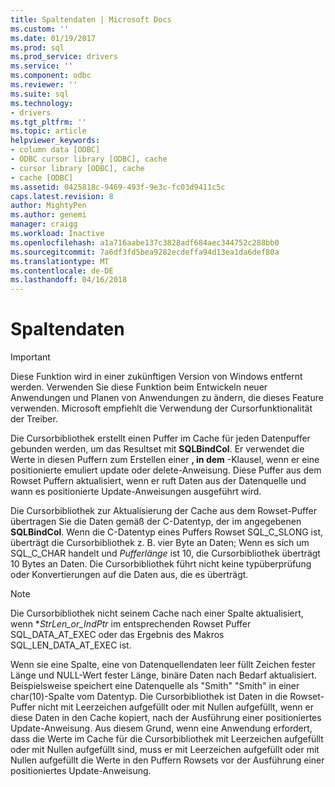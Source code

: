 ```yaml
---
title: Spaltendaten | Microsoft Docs
ms.custom: ''
ms.date: 01/19/2017
ms.prod: sql
ms.prod_service: drivers
ms.service: ''
ms.component: odbc
ms.reviewer: ''
ms.suite: sql
ms.technology:
- drivers
ms.tgt_pltfrm: ''
ms.topic: article
helpviewer_keywords:
- column data [ODBC]
- ODBC cursor library [ODBC], cache
- cursor library [ODBC], cache
- cache [ODBC]
ms.assetid: 0425818c-9469-493f-9e3c-fc03d9411c5c
caps.latest.revision: 8
author: MightyPen
ms.author: genemi
manager: craigg
ms.workload: Inactive
ms.openlocfilehash: a1a716aabe137c3828adf684aec344752c288bb0
ms.sourcegitcommit: 7a6df3fd5bea9282ecdeffa94d13ea1da6def80a
ms.translationtype: MT
ms.contentlocale: de-DE
ms.lasthandoff: 04/16/2018
---
```

# <a name="column-data"></a>Spaltendaten
> [!IMPORTANT]  
>  Diese Funktion wird in einer zukünftigen Version von Windows entfernt werden. Verwenden Sie diese Funktion beim Entwickeln neuer Anwendungen und Planen von Anwendungen zu ändern, die dieses Feature verwenden. Microsoft empfiehlt die Verwendung der Cursorfunktionalität der Treiber.  
  
 Die Cursorbibliothek erstellt einen Puffer im Cache für jeden Datenpuffer gebunden werden, um das Resultset mit **SQLBindCol**. Er verwendet die Werte in diesen Puffern zum Erstellen einer **, in dem** -Klausel, wenn er eine positionierte emuliert update oder delete-Anweisung. Diese Puffer aus dem Rowset Puffern aktualisiert, wenn er ruft Daten aus der Datenquelle und wann es positionierte Update-Anweisungen ausgeführt wird.  
  
 Die Cursorbibliothek zur Aktualisierung der Cache aus dem Rowset-Puffer übertragen Sie die Daten gemäß der C-Datentyp, der im angegebenen **SQLBindCol**. Wenn die C-Datentyp eines Puffers Rowset SQL_C_SLONG ist, überträgt die Cursorbibliothek z. B. vier Byte an Daten; Wenn es sich um SQL_C_CHAR handelt und *Pufferlänge* ist 10, die Cursorbibliothek überträgt 10 Bytes an Daten. Die Cursorbibliothek führt nicht keine typüberprüfung oder Konvertierungen auf die Daten aus, die es überträgt.  
  
> [!NOTE]  
>  Die Cursorbibliothek nicht seinem Cache nach einer Spalte aktualisiert, wenn **StrLen_or_IndPtr* im entsprechenden Rowset Puffer SQL_DATA_AT_EXEC oder das Ergebnis des Makros SQL_LEN_DATA_AT_EXEC ist.  
  
 Wenn sie eine Spalte, eine von Datenquellendaten leer füllt Zeichen fester Länge und NULL-Wert fester Länge, binäre Daten nach Bedarf aktualisiert. Beispielsweise speichert eine Datenquelle als "Smith" "Smith" in einer char(10)-Spalte vom Datentyp. Die Cursorbibliothek ist Daten in die Rowset-Puffer nicht mit Leerzeichen aufgefüllt oder mit Nullen aufgefüllt, wenn er diese Daten in den Cache kopiert, nach der Ausführung einer positioniertes Update-Anweisung. Aus diesem Grund, wenn eine Anwendung erfordert, dass die Werte im Cache für die Cursorbibliothek mit Leerzeichen aufgefüllt oder mit Nullen aufgefüllt sind, muss er mit Leerzeichen aufgefüllt oder mit Nullen aufgefüllt die Werte in den Puffern Rowsets vor der Ausführung einer positioniertes Update-Anweisung.
